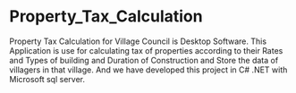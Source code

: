# Property_Tax_Calculation
Property Tax Calculation for Village Council is Desktop Software. This Application is use for calculating tax of properties according to their Rates and Types of building and Duration of Construction and Store the data of villagers in that village. And we have developed this project in C# .NET with Microsoft sql server. 
